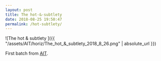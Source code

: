 ```yaml
---
layout: post
title: The hot-&-subtlety
date: 2018-08-25 19:50:47
permalink: /hot-subtlety/ 
---
```


![The hot & subtlety ]({{ "/assets/AIT/horiz/The_hot_&_subtlety_2018_8_26.png" | absolute_url }})

First batch from [AIT](https://github.com/jchwenger/AIT).
